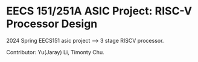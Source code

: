 # EECS 151/251A ASIC Project: RISC-V Processor Design

2024 Spring EECS151 asic project --> 3 stage RISCV processor.

Contributor: Yu(Jaray) Li, Timonty Chu.

